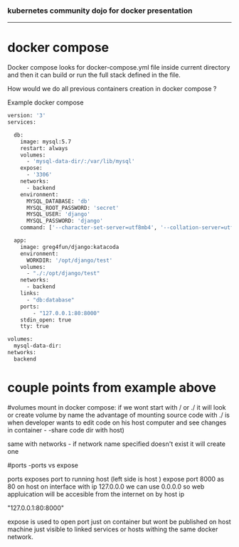 ### kubernetes community dojo for docker presentation
---  
# docker compose

Docker compose looks for docker-compose.yml file inside current directory and then it can build or run the full stack
defined in the file.

How would we do all previous containers creation  in docker compose ?

Example docker compose 

```bash
version: '3'
services:

  db:
    image: mysql:5.7
    restart: always
    volumes:
      - 'mysql-data-dir/:/var/lib/mysql'
    expose:
      - '3306'
    networks:
      - backend
    environment:
      MYSQL_DATABASE: 'db'
      MYSQL_ROOT_PASSWORD: 'secret'
      MYSQL_USER: 'django'
      MYSQL_PASSWORD: 'django'
    command: ['--character-set-server=utf8mb4', '--collation-server=utf8mb4_unicode_ci']

  app:
    image: greg4fun/django:katacoda
    environment:
      WORKDIR: '/opt/django/test'
    volumes:
      - "./:/opt/django/test" 
    networks:
      - backend
    links:
      - "db:database"
    ports:
        - "127.0.0.1:80:8000"
    stdin_open: true
    tty: true

volumes:
  mysql-data-dir:
networks:
  backend

```
# couple points from example above

#volumes
mount in docker compose:
if we wont start with / or ./ it will look or create volume by name 
the advantage of mounting source code with ./ is when developer wants to edit code on his
host computer and see changes in container - -share code dir with host) 

same with networks - if network name specified doesn't exist it will create one

#ports
-ports vs expose 

ports exposes port to running host (left side is host ) expose port 8000 as 80 on host on interface with ip 127.0.0.0 we
can use 0.0.0.0 so web appluication will be accesible from the internet on by host ip

"127.0.0.1:80:8000"

expose is used to open port just on container but wont be published on host machine just visible to linked services or
hosts withing the same docker network.


